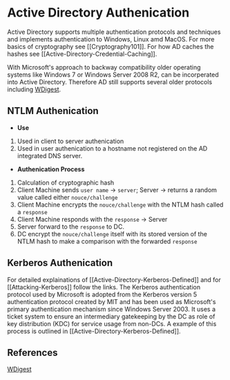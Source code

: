 # Active Directory Authenication

Active Directory supports multiple authentication protocols and techniques and implements authentication to Windows, Linux amd MacOS. For more basics of cryptography see [[Cryptography101]]. For how AD caches the hashes see [[Active-Directory-Credential-Caching]].

With Microsoft's approach to backway compatibility older operating systems like Windows 7 or Windows Server 2008 R2, can be incorperated into Active Directory. Therefore AD still supports several older protocols including [WDigest](https://technet.microsoft.com/en-us/library/cc778868(v=ws.10).aspx).

## NTLM Authenication
- **Use**
1. Used in client to server authenication
1. Used in user authenication to a hostname not registered on the AD integrated DNS server.

- **Authenication Process**
1. Calculation of cryptographic hash
2. Client Machine sends `user name` -> `server`; Server -> returns a random value called either `nouce/challenge`  
3. Client Machine encrypts the `nouce/challenge` with the NTLM hash called a `response`
4. Client Machine responds with the `response` -> Server
5. Server forward to the `response` to DC.
6. DC encrypt the `nouce/challenge`  itself with its stored version of the NTLM hash to make a comparison with the forwarded `response`

## Kerberos Authenication
For detailed explainations of [[Active-Directory-Kerberos-Defined]] and for [[Attacking-Kerberos]] follow the links. The Kerberos authentication protocol used by Microsoft is adopted from the Kerberos version 5 authentication protocol created by MIT and has been used as Microsoft's primary authentication mechanism since Windows Server 2003. It uses a ticket system to ensure an intermediary gatekeeping by the DC as role of key distribution (KDC) for service usage from non-DCs. A example of this process is outlined in [[Active-Directory-Kerberos-Defined]].


## References
[WDigest](https://technet.microsoft.com/en-us/library/cc778868(v=ws.10).aspx)
